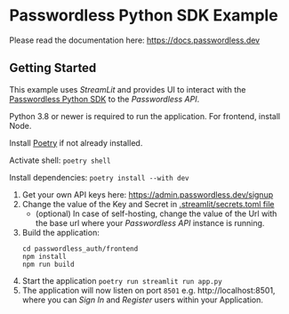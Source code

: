 # Passwordless Python SDK Example

Please read the documentation here: https://docs.passwordless.dev

## Getting Started

This example uses *StreamLit* and provides UI to interact with
the [Passwordless Python SDK][passwordless-python-sdk] to the *Passwordless API*.

Python 3.8 or newer is required to run the application.
For frontend, install Node.

Install [Poetry][poetry] if not already installed.

Activate shell: `poetry shell`

Install dependencies: `poetry install --with dev`

1. Get your own API keys here: https://admin.passwordless.dev/signup
2. Change the value of the Key and Secret in [.streamlit/secrets.toml file](.streamlit/secrets.toml)
    - (optional) In case of self-hosting, change the value of the Url with the base url where your *Passwordless API*
      instance is running.
3. Build the application:
   ```
   cd passwordless_auth/frontend
   npm install
   npm run build
   ```
4. Start the application `poetry run streamlit run app.py`
5. The application will now listen on port `8501` e.g. http://localhost:8501, where you can *Sign In* and *Register*
   users within your Application.

[passwordless-python-sdk]:https://github.com/passwordless/passwordless-python

[poetry]:https://python-poetry.org/docs/#installation